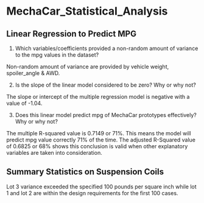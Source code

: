 # MechaCar_Statistical_Analysis

## Linear Regression to Predict MPG

1. Which variables/coefficients provided a non-random amount of variance to the mpg values in the dataset?

Non-random amount of variance are provided by vehicle weight, spoiler_angle & AWD.

2. Is the slope of the linear model considered to be zero? Why or why not?

The slope or intercept of the multiple regression model is negative with a value of -1.04.

3. Does this linear model predict mpg of MechaCar prototypes effectively? Why or why not?

The multiple R-squared value is 0.7149 or 71%. This means the model will predict mpg value correctly 71% of the time. The adjusted R-Squared value of 0.6825 or 68% shows this conclusion is valid when other explanatory variables are taken into consideration.

## Summary Statistics on Suspension Coils

Lot 3 variance exceeded the specified 100 pounds per square inch while lot 1 and lot 2 are within the design requirements for the first 100 cases.
